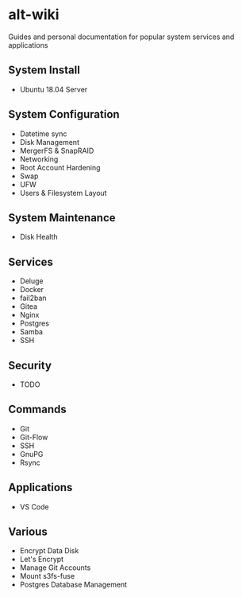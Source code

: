 # alt-wiki
Guides and personal documentation for popular system services and applications

## System Install
- Ubuntu 18.04 Server

## System Configuration
- Datetime sync
- Disk Management
- MergerFS & SnapRAID
- Networking
- Root Account Hardening
- Swap
- UFW
- Users & Filesystem Layout

## System Maintenance
- Disk Health

## Services
- Deluge
- Docker
- fail2ban
- Gitea
- Nginx
- Postgres
- Samba
- SSH

## Security
- TODO

## Commands
- Git
- Git-Flow
- SSH
- GnuPG
- Rsync

## Applications
- VS Code

## Various
- Encrypt Data Disk
- Let's Encrypt
- Manage Git Accounts
- Mount s3fs-fuse
- Postgres Database Management
